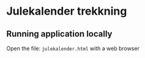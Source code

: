 # Julekalender trekkning

## Running application locally
Open the file: `julekalender.html` with a web browser
